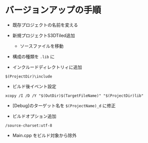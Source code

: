# バージョンアップの手順


- 既存プロジェクトの名前を変える
- 新規プロジェクトS3DTiled追加
  - ソースファイルを移動

- 構成の種類を `.lib` に
- インクルードディレクトリィに追加
```
$(ProjectDir)\include
```

- ビルド後イベント設定
```
xcopy /I /D /Y "$(OutDir)$(TargetFileName)" "$(ProjectDir)lib"
```
- [Debug]のターゲット名を `$(ProjectName)_d` に修正

- ビルドオプション追加
```
/source-charset:utf-8 
```
- Main.cpp をビルド対象から除外
